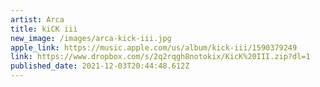 ```yaml
---
artist: Arca
title: kiCK iii
new_image: /images/arca-kick-iii.jpg
apple_link: https://music.apple.com/us/album/kick-iii/1590379249
link: https://www.dropbox.com/s/2q2rqgh8notokix/KicK%20III.zip?dl=1
published_date: 2021-12-03T20:44:48.612Z
---
```

